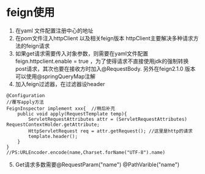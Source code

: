 # feign使用
1. 在yaml 文件配置注册中心的地址
2. 在pom文件注入httpClient 以及相关feign版本
    httpClient主要解决多种请求方法的feign请求
3. 如果get请求需要传入对象参数，则需要在yaml文件配置feign.httpclient.enable = true ，为了使得请求不直接使用jdk的强制转换post请求，其次也要在接收方时加入@RequestBody. 另外在feign2.1.0 版本可以使用@springQueryMap注解
4. 加入feign过滤器，在过滤器设header
```
@Configuration
//覆写apply方法
FeignInspector implement xxx{  //稍后补充
    public void apply(RequestTemplate temp){
        ServletRequestAttributes attr = (ServletRequestAttributes) RequestContextHolder.getAttribute;
        HttpServletRequest req = attr.getRequest(); //这里是http的请求
        template.header();
    }
}
//PS:URLEncoder.encode(name,Charset.forName("UTF-8").name)
```
5. Get请求多数需要@RequestParam("name")  @PathVarible("name")